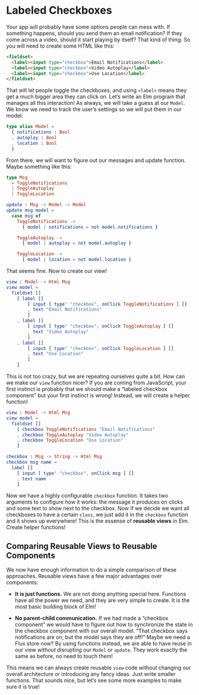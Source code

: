 # Labeled Checkboxes

Your app will probably have some options people can mess with. If something happens, should you send them an email notification? If they come across a video, should it start playing by itself? That kind of thing. So you will need to create some HTML like this:

```html
<fieldset>
  <label><input type="checkbox">Email Notifications</label>
  <label><input type="checkbox">Video Autoplay</label>
  <label><input type="checkbox">Use Location</label>
</fieldset>
```

That will let people toggle the checkboxes, and using `<label>` means they get a much bigger area they can click on. Let&rsquo;s write an Elm program that manages all this interaction! As always, we will take a guess at our `Model`. We know we need to track the user&rsquo;s settings so we will put them in our model:

```elm
type alias Model =
  { notifications : Bool
  , autoplay : Bool
  , location : Bool
  }
```

From there, we will want to figure out our messages and update function. Maybe something like this:

```elm
type Msg
  = ToggleNotifications
  | ToggleAutoplay
  | ToggleLocation

update : Msg -> Model -> Model
update msg model =
  case msg of
    ToggleNotifications ->
      { model | notifications = not model.notifications }

    ToggleAutoplay ->
      { model | autoplay = not model.autoplay }

    ToggleLocation ->
      { model | location = not model.location }
```

That seems fine. Now to create our view!

```elm
view : Model -> Html Msg
view model =
  fieldset []
    [ label []
        [ input [ type' "checkbox", onClick ToggleNotifications ] []
        , text "Email Notifications"
        ]
    , label []
        [ input [ type' "checkbox", onClick ToggleAutoplay ] []
        , text "Video Autoplay"
        ]
    , label []
        [ input [ type' "checkbox", onClick ToggleLocation ] []
        , text "Use Location"
        ]
    ]
```

This is not too crazy, but we are repeating ourselves quite a bit. How can we make our `view` function nicer? If you are coming from JavaScript, your first instinct is probably that we should make a &ldquo;labeled checkbox component&rdquo; but your first instinct is wrong! Instead, we will create a helper function!

```elm
view : Model -> Html Msg
view model =
  fieldset []
    [ checkbox ToggleNotifications "Email Notifications"
    , checkbox ToggleAutoplay "Video Autoplay"
    , checkbox ToggleLocation "Use Location"
    ]

checkbox : Msg -> String -> Html Msg
checkbox msg name =
  label []
    [ input [ type' "checkbox", onClick msg ] []
    , text name
    ]
```

Now we have a highly configurable `checkbox` function. It takes two arguments to configure how it works: the message it produces on clicks and some text to show next to the checkbox. Now if we decide we want all checkboxes to have a certain `class`, we just add it in the `checkbox` function and it shows up everywhere! This is the essense of **reusable views** in Elm. Create helper functions!


## Comparing Reusable Views to Reusable Components

We now have enough information to do a simple comparison of these approaches. Reusable views have a few major advantages over components:

  - **It is just functions.** We are not doing anything special here. Functions have all the power we need, and they are very simple to create. It is the most basic building block of Elm!

  - **No parent-child communication.** If we had made a &ldquo;checkbox component&rdquo; we would have to figure out how to synchronize the state in the checkbox component with our overall model. &ldquo;That checkbox says notifications are on, but the model says they are off!&rdquo; Maybe we need a Flux store now? By using functions instead, we are able to have reuse in our view *without* disrupting our `Model` or `update`. They work exactly the same as before, no need to touch them!

This means we can always create reusable `view` code without changing our overall architecture or introducing any fancy ideas. Just write smaller functions. That sounds nice, but let&rsquo;s see some more examples to make sure it is true!
